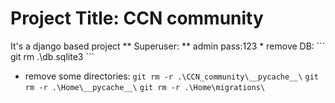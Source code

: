 <h1>Project Title: CCN community </h1>
It's a django based project
** Superuser: **
admin
pass:123
* remove DB:
``` git rm .\db.sqlite3 ```

* remove some directories:
``` git rm -r .\CCN_community\__pycache__\ ```
``` git rm -r .\Home\__pycache__\ ```
``` git rm -r .\Home\migrations\ ```


